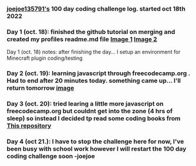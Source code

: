 ### [joejoe135791's](https://github.com/joejoe135791) 100 day coding challenge log. started oct 18th 2022

### Day 1 (oct. 18): finished the github tutorial on merging and created my profiles readme.md file [Image 1](https://media.discordapp.net/attachments/697124514982527086/1032081421063438336/unknown.png?width=902&height=655) [Image 2](https://media.discordapp.net/attachments/697124514982527086/1032081421545775114/unknown.png?width=1440&height=380)
Day 1 (oct. 18) notes: after finishing the day... I setup an environment for Minecraft plugin coding/testing

### Day 2 (oct. 19): learning javascript through freecodecamp.org . Had to end after 20 minutes today. something came up... I'll return tomorrow [image](https://media.discordapp.net/attachments/697124514982527086/1032449248396050432/unknown.png?width=1266&height=655)

### Day 3 (oct. 20): tried learing a little more javascript on freecodecamp.org but couldnt get into the zone (4 hrs of sleep) so instead I decided tp read some coding books from [This repository](https://github.com/EbookFoundation/free-programming-books)

### Day 4 (oct 21.): I have to stop the challenge here for now, I've been busy with school work however I will restart the 100 day coding challenge soon -joejoe
